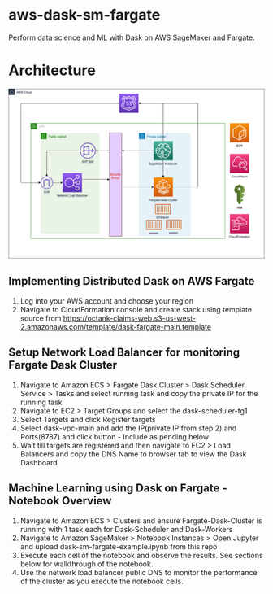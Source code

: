 # aws-dask-sm-fargate
Perform data science and ML with Dask on AWS SageMaker and Fargate.

# Architecture

![aws-dask-fargate-arch](./solution-arch.png)

## Implementing Distributed Dask on AWS Fargate


1.  Log into your AWS account and choose your region
2.  Navigate to CloudFormation console and create stack using template source from https://octank-claims-web.s3-us-west-2.amazonaws.com/template/dask-fargate-main.template  



## Setup Network Load Balancer for monitoring Fargate Dask Cluster

1. Navigate to Amazon ECS > Fargate Dask Cluster > Dask Scheduler Service > Tasks and select running task and copy the private IP for the running task
2. Navigate to EC2 > Target Groups and select the dask-scheduler-tg1
3. Select Targets and click Register targets
4. Select dask-vpc-main and add the IP(private IP from step 2) and Ports(8787)  and click button - Include as pending below
5. Wait till targets are registered and then navigate to EC2 > Load Balancers and copy the DNS Name to browser tab to view the Dask Dashboard

   


## Machine Learning using Dask on Fargate - Notebook Overview

1.  Navigate to Amazon ECS > Clusters and ensure Fargate-Dask-Cluster is running with 1 task each for Dask-Scheduler and Dask-Workers
2.  Navigate to Amazon SageMaker > Notebook Instances > Open Jupyter and upload dask-sm-fargate-example.ipynb from this repo
3.  Execute each cell of the notebook and observe the results. See sections below for walkthrough of the notebook.
4.  Use the network load balancer public DNS to monitor the performance of the cluster as you execute the notebook cells.


